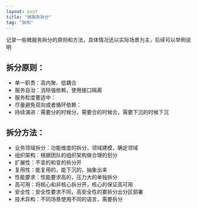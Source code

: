 ```yaml
---
layout: post
title: "微服务拆分"
tag: "架构"
---
```

记录一些微服务拆分的原则和方法，具体情况还以实际场景为主，后续可以举例说明

## 拆分原则：
- 单一职责：高内聚、低耦合
- 服务自治：消除强依赖，使用接口隔离
- 服务粒度要适中：
- 尽量避免双向或者循环依赖：
- 持续演进：需要分的时候分，需要合的时候合，需要下沉的时候下沉

## 拆分方法：
- 业务领域拆分：功能维度的拆分，领域建模，确定领域
- 组织架构：根据团队的组织架构做合理的划分
- 扩展性：不变的和变的拆分开
- 复用性：能复用的，能下沉的，抽象出来
- 性能要求：性能要求高的，压力大的单独拆分
- 高可用：将核心和非核心拆分开，核心的保证高可用
- 安全性：安全性要求不同，高安全性的要拆分出分区部署
- 技术异构：不同场景使用不同的语言，需要拆分